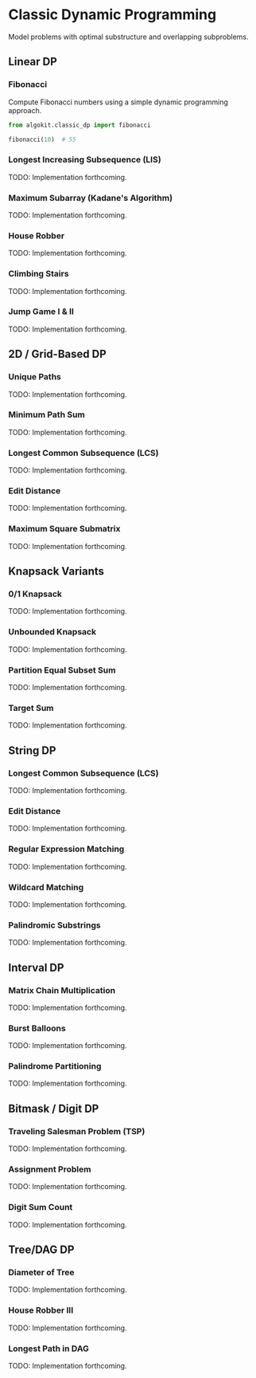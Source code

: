 # Classic Dynamic Programming

Model problems with optimal substructure and overlapping subproblems.

## Linear DP

### Fibonacci
Compute Fibonacci numbers using a simple dynamic programming approach.

```python
from algokit.classic_dp import fibonacci

fibonacci(10)  # 55
```

### Longest Increasing Subsequence (LIS)
TODO: Implementation forthcoming.

### Maximum Subarray (Kadane's Algorithm)
TODO: Implementation forthcoming.

### House Robber
TODO: Implementation forthcoming.

### Climbing Stairs
TODO: Implementation forthcoming.

### Jump Game I & II
TODO: Implementation forthcoming.

## 2D / Grid-Based DP

### Unique Paths
TODO: Implementation forthcoming.

### Minimum Path Sum
TODO: Implementation forthcoming.

### Longest Common Subsequence (LCS)
TODO: Implementation forthcoming.

### Edit Distance
TODO: Implementation forthcoming.

### Maximum Square Submatrix
TODO: Implementation forthcoming.

## Knapsack Variants

### 0/1 Knapsack
TODO: Implementation forthcoming.

### Unbounded Knapsack
TODO: Implementation forthcoming.

### Partition Equal Subset Sum
TODO: Implementation forthcoming.

### Target Sum
TODO: Implementation forthcoming.

## String DP

### Longest Common Subsequence (LCS)
TODO: Implementation forthcoming.

### Edit Distance
TODO: Implementation forthcoming.

### Regular Expression Matching
TODO: Implementation forthcoming.

### Wildcard Matching
TODO: Implementation forthcoming.

### Palindromic Substrings
TODO: Implementation forthcoming.

## Interval DP

### Matrix Chain Multiplication
TODO: Implementation forthcoming.

### Burst Balloons
TODO: Implementation forthcoming.

### Palindrome Partitioning
TODO: Implementation forthcoming.

## Bitmask / Digit DP

### Traveling Salesman Problem (TSP)
TODO: Implementation forthcoming.

### Assignment Problem
TODO: Implementation forthcoming.

### Digit Sum Count
TODO: Implementation forthcoming.

## Tree/DAG DP

### Diameter of Tree
TODO: Implementation forthcoming.

### House Robber III
TODO: Implementation forthcoming.

### Longest Path in DAG
TODO: Implementation forthcoming.
